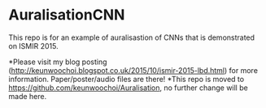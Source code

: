 # AuralisationCNN
This repo is for an example of auralisastion of CNNs that is demonstrated on ISMIR 2015.

*Please visit my blog posting (http://keunwoochoi.blogspot.co.uk/2015/10/ismir-2015-lbd.html) for more information. Paper/poster/audio files are there!
*This repo is moved to https://github.com/keunwoochoi/Auralisation, no further change will be made here.
